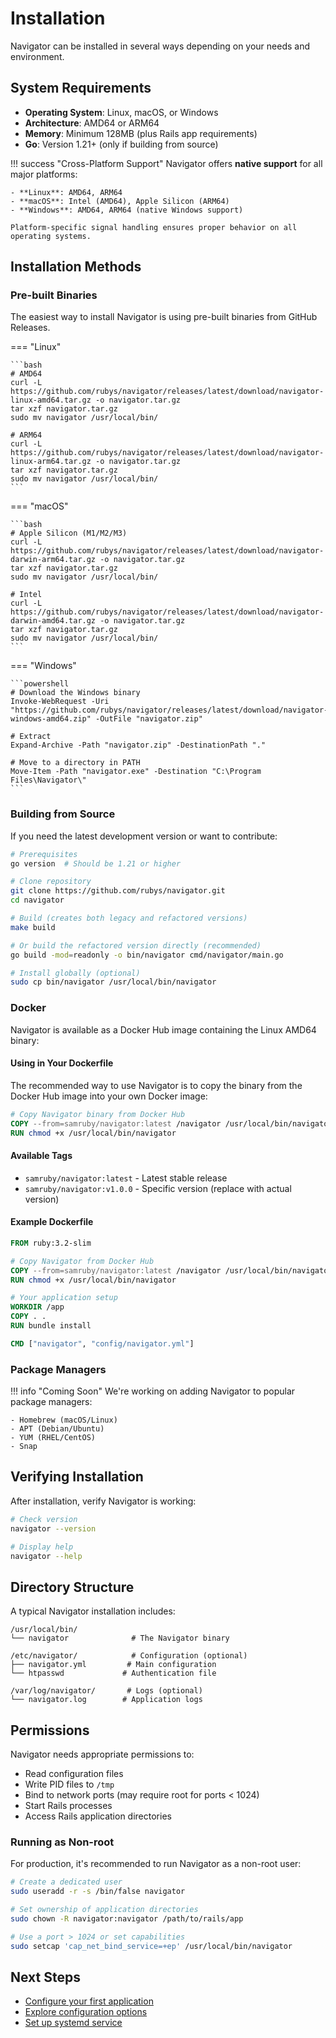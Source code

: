 # Installation

Navigator can be installed in several ways depending on your needs and environment.

## System Requirements

- **Operating System**: Linux, macOS, or Windows
- **Architecture**: AMD64 or ARM64
- **Memory**: Minimum 128MB (plus Rails app requirements)
- **Go**: Version 1.21+ (only if building from source)

!!! success "Cross-Platform Support"
    Navigator offers **native support** for all major platforms:

    - **Linux**: AMD64, ARM64
    - **macOS**: Intel (AMD64), Apple Silicon (ARM64)
    - **Windows**: AMD64, ARM64 (native Windows support)

    Platform-specific signal handling ensures proper behavior on all operating systems.

## Installation Methods

### Pre-built Binaries

The easiest way to install Navigator is using pre-built binaries from GitHub Releases.

=== "Linux"

    ```bash
    # AMD64
    curl -L https://github.com/rubys/navigator/releases/latest/download/navigator-linux-amd64.tar.gz -o navigator.tar.gz
    tar xzf navigator.tar.gz
    sudo mv navigator /usr/local/bin/
    
    # ARM64
    curl -L https://github.com/rubys/navigator/releases/latest/download/navigator-linux-arm64.tar.gz -o navigator.tar.gz
    tar xzf navigator.tar.gz
    sudo mv navigator /usr/local/bin/
    ```

=== "macOS"

    ```bash
    # Apple Silicon (M1/M2/M3)
    curl -L https://github.com/rubys/navigator/releases/latest/download/navigator-darwin-arm64.tar.gz -o navigator.tar.gz
    tar xzf navigator.tar.gz
    sudo mv navigator /usr/local/bin/
    
    # Intel
    curl -L https://github.com/rubys/navigator/releases/latest/download/navigator-darwin-amd64.tar.gz -o navigator.tar.gz
    tar xzf navigator.tar.gz
    sudo mv navigator /usr/local/bin/
    ```

=== "Windows"

    ```powershell
    # Download the Windows binary
    Invoke-WebRequest -Uri "https://github.com/rubys/navigator/releases/latest/download/navigator-windows-amd64.zip" -OutFile "navigator.zip"
    
    # Extract
    Expand-Archive -Path "navigator.zip" -DestinationPath "."
    
    # Move to a directory in PATH
    Move-Item -Path "navigator.exe" -Destination "C:\Program Files\Navigator\"
    ```

### Building from Source

If you need the latest development version or want to contribute:

```bash
# Prerequisites
go version  # Should be 1.21 or higher

# Clone repository
git clone https://github.com/rubys/navigator.git
cd navigator

# Build (creates both legacy and refactored versions)
make build

# Or build the refactored version directly (recommended)
go build -mod=readonly -o bin/navigator cmd/navigator/main.go

# Install globally (optional)
sudo cp bin/navigator /usr/local/bin/navigator
```

### Docker

Navigator is available as a Docker Hub image containing the Linux AMD64 binary:

#### Using in Your Dockerfile

The recommended way to use Navigator is to copy the binary from the Docker Hub image into your own Docker image:

```dockerfile
# Copy Navigator binary from Docker Hub
COPY --from=samruby/navigator:latest /navigator /usr/local/bin/navigator
RUN chmod +x /usr/local/bin/navigator
```

#### Available Tags

- `samruby/navigator:latest` - Latest stable release
- `samruby/navigator:v1.0.0` - Specific version (replace with actual version)

#### Example Dockerfile

```dockerfile
FROM ruby:3.2-slim

# Copy Navigator from Docker Hub
COPY --from=samruby/navigator:latest /navigator /usr/local/bin/navigator
RUN chmod +x /usr/local/bin/navigator

# Your application setup
WORKDIR /app
COPY . .
RUN bundle install

CMD ["navigator", "config/navigator.yml"]
```

### Package Managers

!!! info "Coming Soon"
    We're working on adding Navigator to popular package managers:
    
    - Homebrew (macOS/Linux)
    - APT (Debian/Ubuntu)
    - YUM (RHEL/CentOS)
    - Snap

## Verifying Installation

After installation, verify Navigator is working:

```bash
# Check version
navigator --version

# Display help
navigator --help
```

## Directory Structure

A typical Navigator installation includes:

```
/usr/local/bin/
└── navigator              # The Navigator binary

/etc/navigator/            # Configuration (optional)
├── navigator.yml         # Main configuration
└── htpasswd             # Authentication file

/var/log/navigator/       # Logs (optional)
└── navigator.log        # Application logs
```

## Permissions

Navigator needs appropriate permissions to:

- Read configuration files
- Write PID files to `/tmp`
- Bind to network ports (may require root for ports < 1024)
- Start Rails processes
- Access Rails application directories

### Running as Non-root

For production, it's recommended to run Navigator as a non-root user:

```bash
# Create a dedicated user
sudo useradd -r -s /bin/false navigator

# Set ownership of application directories
sudo chown -R navigator:navigator /path/to/rails/app

# Use a port > 1024 or set capabilities
sudo setcap 'cap_net_bind_service=+ep' /usr/local/bin/navigator
```

## Next Steps

- [Configure your first application](first-app.md)
- [Explore configuration options](basic-config.md)
- [Set up systemd service](../examples/systemd.md)